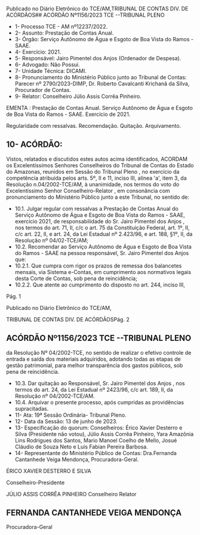 Publicado  no  Diário  Eletrônico do TCE/AM,TRIBUNAL DE CONTAS DIV. DE ACÓRDÃOS## ACÓRDÃO Nº1156/2023  TCE --TRIBUNAL PLENO

- 1- Processo TCE - AM nº12237/2022.
- 2- Assunto: Prestação de Contas Anual.
- 3- Órgão: Serviço Autônomo de Água e Esgoto de Boa Vista do Ramos - SAAE.
- 4- Exercício: 2021.
- 5- Responsável: Jairo Pimentel dos Anjos (Ordenador de Despesa).
- 6- Advogado: Não Possui.
- 7- Unidade Técnica: DICAMI.
- 8- Pronunciamento  do  Ministério  Público  junto  ao  Tribunal  de  Contas: Parecer  nº 2790/2023-DIMP, Dr. Roberto Cavalcanti Krichanã da Silva, Procurador de Contas.
- 9- Relator: Conselheiro Júlio Assis Corrêa Pinheiro.

EMENTA : Prestação de Contas Anual. Serviço Autônomo  de  Água  e  Esgoto  de  Boa  Vista  do Ramos - SAAE. Exercício de 2021.

Regularidade com ressalvas. Recomendação. Quitação. Arquivamento.

## 10-  ACÓRDÃO:

Vistos, relatados e discutidos estes autos acima identificados, ACORDAM os Excelentíssimos Senhores Conselheiros do Tribunal de Contas do Estado do Amazonas, reunidos em Sessão do Tribunal Pleno , no exercício da competência atribuída pelos arts. 5º, II e 11, inciso III, alínea 'a', item 3, da Resolução n.04/2002-TCE/AM, à unanimidade, nos termos do voto do Excelentíssimo Senhor Conselheiro-Relator , em consonância com pronunciamento do Ministério Público junto a este Tribunal, no sentido de:

- 10.1. Julgar  regular  com  ressalvas a  Prestação  de  Contas  Anual  do Serviço Autônomo de Água e Esgoto de Boa Vista do Ramos - SAAE, exercício 2021, de responsabilidade do Sr. Jairo Pimentel dos Anjos , nos termos do art. 71, II, c/c o art. 75 da Constituição Federal, art. 1º, II, c/c art. 22, II, e art. 24, da Lei Estadual nº 2.423/96, e art. 188, §1º, II, da Resolução nº 04/02-TCE/AM;
- 10.2. Recomendar ao Serviço Autônomo de Água e Esgoto de Boa Vista do Ramos - SAAE na pessoa responsável, Sr. Jairo Pimentel dos Anjos que:
- 10.2.1. Que cumpra com rigor os prazos de remessa dos balancetes mensais,  via  Sistema  e-Contas,  em  cumprimento  aos  normativos legais desta Corte de Contas, sob pena de reincidência;
- 10.2.2. Que atente ao cumprimento do disposto no art. 244, inciso III,

Pág. 1

Publicado  no  Diário  Eletrônico do TCE/AM,

TRIBUNAL DE CONTAS DIV. DE ACÓRDÃOSPág. 2

## ACÓRDÃO Nº1156/2023  TCE --TRIBUNAL PLENO

da Resolução Nº 04/2002-TCE, no sentido de realizar o efetivo controle de entrada e saída dos materiais adquiridos, adotando todas as etapas de gestão patrimonial, para melhor transparência dos gastos públicos, sob pena de reincidência.

- 10.3. Dar  quitação ao  Responsável, Sr.  Jairo  Pimentel  dos  Anjos , nos termos  do  art.  24,  da  Lei  Estadual  nº  2423/96,  c/c  art.  189,  II,  da Resolução nº 04/2002-TCE/AM.
- 10.4. Arquivar o presente processo, após cumpridas as providências supracitadas.
- 11-  Ata: 19ª Sessão Ordinária- Tribunal Pleno.
- 12-  Data da Sessão: 13 de junho de 2023.
- 13-  Especificação do quorum: Conselheiros: Érico Xavier Desterro e Silva (Presidente não votou),  Júlio  Assis  Corrêa  Pinheiro,  Yara  Amazônia  Lins  Rodrigues  dos  Santos, Mario Manoel Coelho de Mello, Josué Cláudio de Souza Neto e Luis Fabian Pereira Barbosa.
- 14-  Representante do Ministério Público de Contas: Dra.Fernanda Cantanhede Veiga Mendonça, Procuradora-Geral.

ÉRICO XAVIER DESTERRO E SILVA

Conselheiro-Presidente

JÚLIO ASSIS CORRÊA PINHEIRO Conselheiro Relator

## FERNANDA CANTANHEDE VEIGA MENDONÇA

Procuradora-Geral